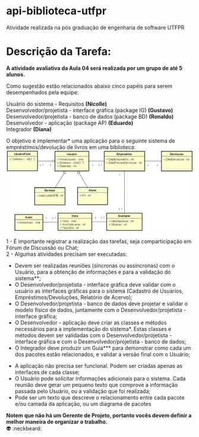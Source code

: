 # api-biblioteca-utfpr
Atividade realizada na pós graduação de engenharia de software UTFPR

# Descrição da Tarefa:
**A atividade avaliativa da Aula 04 será realizada por um grupo de até 5 alunos.** 

Como sugestão estão relacionados abaixo cinco papéis para serem desempenhados pela equipe:

Usuário do sistema - Requisitos **(Nicolle)**<br/>
Desenvolvedor/projetista - interface gráfica (package IG) **(Gustavo)**<br/>
Desenvolvedor/projetista - banco de dados (package BD) **(Ronaldo)**<br/>
Desenvolvedor - aplicação (package AP) **(Eduardo)**<br/>
Integrador **(Diana)**

O objetivo é implementar* uma aplicação para o seguinte sistema de empréstimos/devolução de livros em uma biblioteca:
![](https://github.com/edumoritz/api-biblioteca-utfpr/blob/master/DiagramadeClasses.JPG)

1 - É importante registrar a realização das tarefas, seja comparticipação em Fórum de Discussão ou Chat;<br/>
2 - Algumas atividades precisam ser executadas:

* Devem ser realizadas reuniões (síncronas ou assíncronas) com o Usuário, para a obtenção de informações e para a validação do sistema**;
* O Desenvolvedor/projetista - interface gráfica deve validar com o usuário as interfaces gráficas para o sistema (Cadastro de Usuários, Empréstimos/Devoluções, Relatório de Acervo);
* O Desenvolvedor/projetista - banco de dados deve projetar e validar o modelo físico de dados, juntamente com o Desenvolvedor/projetista - interface gráfica;
* O Desenvolvedor - aplicação deve criar as classes e métodos necessários para a implementação do sistema*. Estas classes e métodos devem ser validadas com o Desenvolvedor/projetista - interface gráfica e com o Desenvolvedor/projetista - banco de dados;
* O Integrador deve produzir um Guia*** para demonstrar como cada um dos pacotes estão relacionados, e validar a versão final com o Usuário;

- A aplicação não precisa ser funcional. Podem ser criadas apenas as interfaces de cada classe;
- O Usuário pode solicitar informações adicionais para o sistema. Cada reunião deve gerar um pequeno texto que comprove a informação passada pelo Usuário, ou a validação que foi realizada;
- Pode ser um texto que descreve o relacionamento entre cada pacote e/ou camada da aplicação, ou um diagrama de pacotes

**Notem que não há um Gerente de Projeto, portanto vocês devem definir a melhor maneira de organizar o trabalho.**
<br/>
:alien: :neckbeard:
